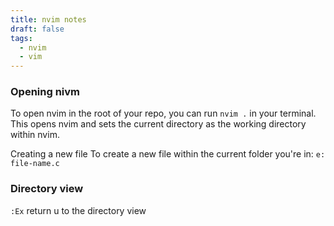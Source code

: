 ```yaml
---
title: nvim notes
draft: false
tags:
  - nvim
  - vim
---
```





### Opening nivm

To open nvim in the root of your repo, you can run `nvim .` in your terminal. This opens nvim and sets the current directory as the working directory within nvim.

Creating a new file
To create a new file within the current folder you're in:
`e: file-name.c` 


### Directory view
`:Ex` return u to the directory view
